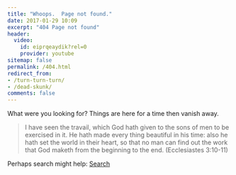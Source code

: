 ```yaml
---
title: "Whoops.  Page not found."
date: 2017-01-29 10:09
excerpt: "404 Page not found"
header:
  video:
    id: eiprqeaydik?rel=0
    provider: youtube
sitemap: false
permalink: /404.html
redirect_from:
- /turn-turn-turn/
- /dead-skunk/
comments: false
---
```


What were you looking for?  Things are here for a time then vanish away.  

> I have seen the travail, which God hath given to the sons of men to be exercised in it. He hath made every thing beautiful in his time: also he hath set the world in their heart, so that no man can find out the work that God maketh from the beginning to the end. (Ecclesiastes 3:10-11)

Perhaps search might help: [Search](/search/)

